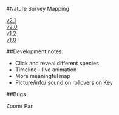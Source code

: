 #Nature Survey Mapping

[v2.1](https://nimuse2.github.io/nimuse2.maps.dev//map_v2.1/)  
[v2.0](https://nimuse2.github.io/nimuse2.maps.dev//map_v2.0/)  
[v1.2](https://nimuse2.github.io/nimuse2.maps.dev//map_v1.2/)  
[v1.0](https://nimuse2.github.io/nimuse2.maps.dev//map_v1.0/)

##Development notes:

- Click and reveal different species
- Timeline - live animation
- More meaningful map
- Picture/info/ sound on rollovers on Key

##Bugs

Zoom/ Pan
